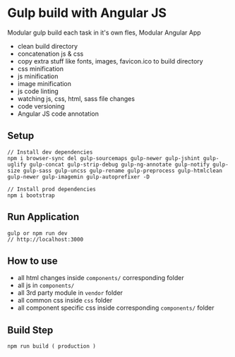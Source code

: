 # Gulp build with Angular JS

Modular gulp build each task in it's own fles, Modular Angular App

- clean build directory
- concatenation js & css
- copy extra stuff like fonts, images, favicon.ico to build directory
- css minification
- js minification
- image minification
- js code linting 
- watching js, css, html, sass file changes
- code versioning
- Angular JS code annotation

## Setup

```
// Install dev dependencies
npm i browser-sync del gulp-sourcemaps gulp-newer gulp-jshint gulp-uglify gulp-concat gulp-strip-debug gulp-ng-annotate gulp-notify gulp-size gulp-sass gulp-uncss gulp-rename gulp-preprocess gulp-htmlclean gulp-newer gulp-imagemin gulp-autoprefixer -D

// Install prod dependencies
npm i bootstrap
```


## Run Application

```
gulp or npm run dev
// http://localhost:3000
```

## How to use

- all html changes inside `components/` corresponding folder
- all js in `components/`
- all 3rd party module in `vendor` folder
- all common css inside `css` folder
- all component specific css inside corresponding `components/` folder 

## Build Step

```
npm run build ( production )
```






